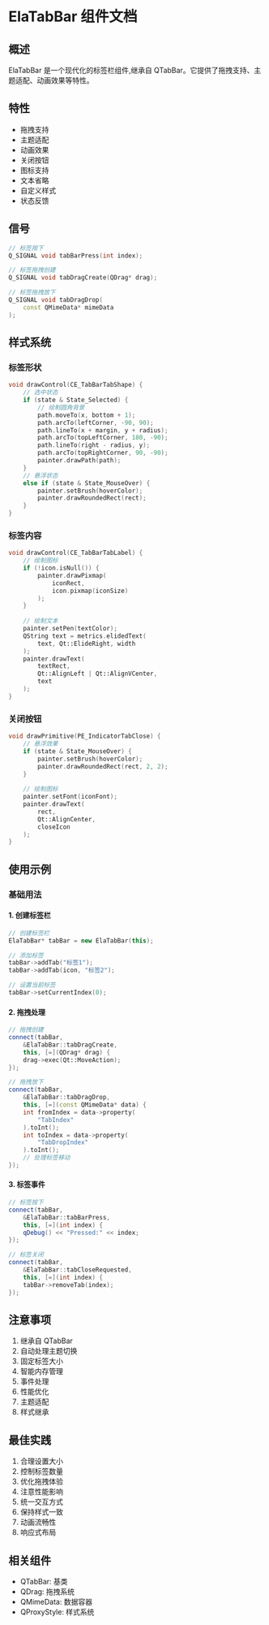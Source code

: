 # ElaTabBar 组件文档

## 概述
ElaTabBar 是一个现代化的标签栏组件,继承自 QTabBar。它提供了拖拽支持、主题适配、动画效果等特性。

## 特性
- 拖拽支持
- 主题适配
- 动画效果
- 关闭按钮
- 图标支持
- 文本省略
- 自定义样式
- 状态反馈

## 信号
```cpp
// 标签按下
Q_SIGNAL void tabBarPress(int index);

// 标签拖拽创建
Q_SIGNAL void tabDragCreate(QDrag* drag);

// 标签拖拽放下
Q_SIGNAL void tabDragDrop(
    const QMimeData* mimeData
);
```

## 样式系统

### 标签形状
```cpp
void drawControl(CE_TabBarTabShape) {
    // 选中状态
    if (state & State_Selected) {
        // 绘制圆角背景
        path.moveTo(x, bottom + 1);
        path.arcTo(leftCorner, -90, 90);
        path.lineTo(x + margin, y + radius);
        path.arcTo(topLeftCorner, 180, -90);
        path.lineTo(right - radius, y);
        path.arcTo(topRightCorner, 90, -90);
        painter.drawPath(path);
    }
    // 悬浮状态
    else if (state & State_MouseOver) {
        painter.setBrush(hoverColor);
        painter.drawRoundedRect(rect);
    }
}
```

### 标签内容
```cpp
void drawControl(CE_TabBarTabLabel) {
    // 绘制图标
    if (!icon.isNull()) {
        painter.drawPixmap(
            iconRect,
            icon.pixmap(iconSize)
        );
    }
    
    // 绘制文本
    painter.setPen(textColor);
    QString text = metrics.elidedText(
        text, Qt::ElideRight, width
    );
    painter.drawText(
        textRect, 
        Qt::AlignLeft | Qt::AlignVCenter,
        text
    );
}
```

### 关闭按钮
```cpp
void drawPrimitive(PE_IndicatorTabClose) {
    // 悬浮效果
    if (state & State_MouseOver) {
        painter.setBrush(hoverColor);
        painter.drawRoundedRect(rect, 2, 2);
    }
    
    // 绘制图标
    painter.setFont(iconFont);
    painter.drawText(
        rect,
        Qt::AlignCenter, 
        closeIcon
    );
}
```

## 使用示例

### 基础用法

#### 1. 创建标签栏
```cpp
// 创建标签栏
ElaTabBar* tabBar = new ElaTabBar(this);

// 添加标签
tabBar->addTab("标签1");
tabBar->addTab(icon, "标签2");

// 设置当前标签
tabBar->setCurrentIndex(0);
```

#### 2. 拖拽处理
```cpp
// 拖拽创建
connect(tabBar, 
    &ElaTabBar::tabDragCreate,
    this, [=](QDrag* drag) {
    drag->exec(Qt::MoveAction);
});

// 拖拽放下
connect(tabBar, 
    &ElaTabBar::tabDragDrop,
    this, [=](const QMimeData* data) {
    int fromIndex = data->property(
        "TabIndex"
    ).toInt();
    int toIndex = data->property(
        "TabDropIndex"
    ).toInt();
    // 处理标签移动
});
```

#### 3. 标签事件
```cpp
// 标签按下
connect(tabBar, 
    &ElaTabBar::tabBarPress,
    this, [=](int index) {
    qDebug() << "Pressed:" << index;
});

// 标签关闭
connect(tabBar, 
    &ElaTabBar::tabCloseRequested,
    this, [=](int index) {
    tabBar->removeTab(index);
});
```

## 注意事项
1. 继承自 QTabBar
2. 自动处理主题切换
3. 固定标签大小
4. 智能内存管理
5. 事件处理
6. 性能优化
7. 主题适配
8. 样式继承

## 最佳实践
1. 合理设置大小
2. 控制标签数量
3. 优化拖拽体验
4. 注意性能影响
5. 统一交互方式
6. 保持样式一致
7. 动画流畅性
8. 响应式布局

## 相关组件
- QTabBar: 基类
- QDrag: 拖拽系统
- QMimeData: 数据容器
- QProxyStyle: 样式系统

